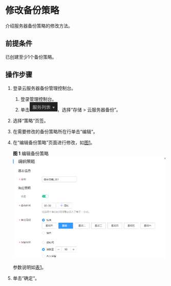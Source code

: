 # 修改备份策略<a name="ZH-CN_TOPIC_0056584602"></a>

介绍服务器备份策略的修改方法。

## 前提条件<a name="section62311335163011"></a>

已创建至少1个备份策略。

## 操作步骤<a name="section17753811143119"></a>

1.  登录云服务器备份管理控制台。
    1.  登录管理控制台。
    2.  单击![](figures/icon-list.png)，选择“存储 \> 云服务器备份”。

2.  选择“策略“页签。
3.  在需要修改的备份策略所在行单击“编辑“。
4.  在“编辑备份策略”页面进行修改，如[图1](#fig11232132602712)。

    **图 1**  编辑备份策略<a name="fig11232132602712"></a>  
    ![](figures/编辑备份策略.png "编辑备份策略")

    参数说明如[表1](创建备份策略.md#table18975142115146)。

5.  单击“确定“。

